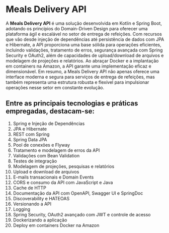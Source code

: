 # Meals Delivery API

A **Meals Delivery API** é uma solução desenvolvida em Kotlin e Spring Boot, adotando os princípios do Domain-Driven Design para oferecer uma plataforma ágil e escalável no setor de entrega de refeições. Com recursos que vão desde injeção de dependências até persistência de dados com JPA e Hibernate, a API proporciona uma base sólida para operações eficientes, incluindo validações, tratamento de erros, segurança avançada com Spring Security e OAuth2, além de capacidades de upload/download de arquivos e modelagem de projeções e relatórios. Ao abraçar Docker e a implantação em containers na Amazon, a API garante uma implementação eficaz e dimensionável. Em resumo, a Meals Delivery API não apenas oferece uma interface moderna e segura para serviços de entrega de refeições, mas também representa uma estrutura robusta e flexível para impulsionar operações nesse setor em constante evolução.

## Entre as principais tecnologias e práticas empregadas, destacam-se:

1. Spring e Injeção de Dependências
2. JPA e Hibernate
3. REST com Spring
4. Spring Data JPA
5. Pool de conexões e Flyway
6. Tratamento e modelagem de erros da API
7. Validações com Bean Validation
8. Testes de integração
9. Modelagem de projeções, pesquisas e relatórios
10. Upload e download de arquivos
11. E-mails transacionais e Domain Events
12. CORS e consumo da API com JavaScript e Java
13. Cache de HTTP
14. Documentação da API com OpenAPI, Swagger UI e SpringDoc
15. Discoverability e HATEOAS
16. Versionando a API
17. Logging
18. Spring Security, OAuth2 avançado com JWT e controle de acesso
19. Dockerizando a aplicação
20. Deploy em containers Docker na Amazon

